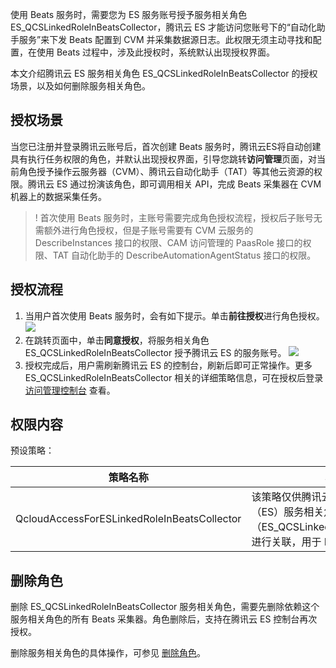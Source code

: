 使用 Beats 服务时，需要您为 ES 服务账号授予服务相关角色 ES_QCSLinkedRoleInBeatsCollector，腾讯云 ES 才能访问您账号下的“自动化助手服务”来下发 Beats 配置到 CVM 并采集数据源日志。此权限无须主动寻找和配置，在使用 Beats 过程中，涉及此授权时，系统默认出现授权界面。

本文介绍腾讯云 ES 服务相关角色 ES_QCSLinkedRoleInBeatsCollector 的授权场景，以及如何删除服务相关角色。

## 授权场景
当您已注册并登录腾讯云账号后，首次创建 Beats 服务时，腾讯云ES将自动创建具有执行任务权限的角色，并默认出现授权界面，引导您跳转**访问管理**页面，对当前角色授予操作云服务器（CVM）、腾讯云自动化助手（TAT）等其他云资源的权限。腾讯云 ES 通过扮演该角色，即可调用相关 API，完成 Beats 采集器在 CVM 机器上的数据采集任务。

>! 首次使用 Beats 服务时，主账号需要完成角色授权流程，授权后子账号无需额外进行角色授权，但是子账号需要有 CVM 云服务的 DescribeInstances 接口的权限、CAM 访问管理的 PaasRole 接口的权限、TAT 自动化助手的 DescribeAutomationAgentStatus 接口的权限。

## 授权流程
1. 当用户首次使用 Beats 服务时，会有如下提示。单击**前往授权**进行角色授权。
![](https://qcloudimg.tencent-cloud.cn/raw/10b0e36ca89f879e6f571c84f2be82f0.png)
2. 在跳转页面中，单击**同意授权**，将服务相关角色 ES_QCSLinkedRoleInBeatsCollector 授予腾讯云 ES 的服务账号。
![](https://qcloudimg.tencent-cloud.cn/raw/071ffabddf5e536846a4dfd3b8c65c95.png)
3. 授权完成后，用户需刷新腾讯云 ES 的控制台，刷新后即可正常操作。更多 ES_QCSLinkedRoleInBeatsCollector 相关的详细策略信息，可在授权后登录 [访问管理控制台](https://console.cloud.tencent.com/cam/policy) 查看。

## 权限内容
预设策略：

| 策略名称                                    | 权限说明                                                     |
| ------------------------------------------- | ------------------------------------------------------------ |
| QcloudAccessForESLinkedRoleInBeatsCollector | 该策略仅供腾讯云 Elasticsearch Service（ES）服务相关角色（ES_QCSLinkedRoleInBeatsCollector）进行关联，用于 ES 访问其他云服务资源 |

## 删除角色
删除 ES_QCSLinkedRoleInBeatsCollector 服务相关角色，需要先删除依赖这个服务相关角色的所有 Beats 采集器。角色删除后，支持在腾讯云 ES 控制台再次授权。

删除服务相关角色的具体操作，可参见 [删除角色](https://cloud.tencent.com/document/product/598/19388)。
